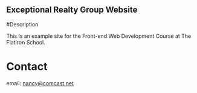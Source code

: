 Exceptional Realty Group Website
---

#Description

This is an example site for the Front-end Web Development Course at The Flatiron School.

# Contact

email: nancy@comcast.net
